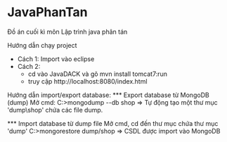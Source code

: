 JavaPhanTan
===========

Đồ án cuối kì môn Lập trình java phân tán

Hướng dẫn chạy project
 - Cách 1: Import vào eclipse
 - Cách 2: 
 	+ cd vào JavaDACK và gõ mvn install tomcat7:run
 	+ truy cập http://localhost:8080/index.html
	

Hướng dẫn import/export database:
*** Export database từ MongoDB (dump)
Mở cmd:
C:\>mongodump --db shop
=> Tự động tạo một thư mục 'dump\shop' chứa các file dump.

*** Import database từ dump file
Mở cmd, cd đến thư mục chứa thư mục 'dump'
C:\>mongorestore dump/shop
=> CSDL được import vào MongoDB
